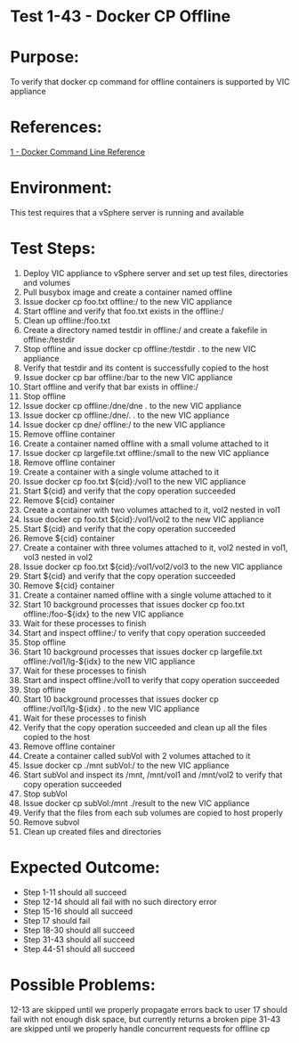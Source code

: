 Test 1-43 - Docker CP Offline
=======

# Purpose:
To verify that docker cp command for offline containers is supported by VIC appliance

# References:
[1 - Docker Command Line Reference](https://docs.docker.com/engine/reference/commandline/cp/)

# Environment:
This test requires that a vSphere server is running and available

# Test Steps:
1. Deploy VIC appliance to vSphere server and set up test files, directories and volumes
2. Pull busybox image and create a container named offline
3. Issue docker cp foo.txt offline:/ to the new VIC appliance
4. Start offline and verify that foo.txt exists in the offline:/
5. Clean up offline:/foo.txt
6. Create a directory named testdir in offline:/ and create a fakefile in offline:/testdir
7. Stop offline and issue docker cp offline:/testdir . to the new VIC appliance
8. Verify that testdir and its content is successfully copied to the host
9. Issue docker cp bar offline:/bar to the new VIC appliance
10. Start offline and verify that bar exists in offline:/
11. Stop offline
12. Issue docker cp offline:/dne/dne . to the new VIC appliance
13. Issue docker cp offline:/dne/. . to the new VIC appliance
14. Issue docker cp dne/ offline:/ to the new VIC appliance
15. Remove offline container
16. Create a container named offline with a small volume attached to it
17. Issue docker cp largefile.txt offline:/small to the new VIC appliance
18. Remove offline container
19. Create a container with a single volume attached to it
20. Issue docker cp foo.txt ${cid}:/vol1 to the new VIC appliance
21. Start ${cid} and verify that the copy operation succeeded
22. Remove ${cid} container
23. Create a container with two volumes attached to it, vol2 nested in vol1
24. Issue docker cp foo.txt ${cid}:/vol1/vol2 to the new VIC appliance
25. Start ${cid} and verify that the copy operation succeeded
26. Remove ${cid} container
27. Create a container with three volumes attached to it, vol2 nested in vol1, vol3 nested in vol2
28. Issue docker cp foo.txt ${cid}:/vol1/vol2/vol3 to the new VIC appliance
29. Start ${cid} and verify that the copy operation succeeded
30. Remove ${cid} container
31. Create a container named offline with a single volume attached to it
32. Start 10 background processes that issues docker cp foo.txt offline:/foo-${idx} to the new VIC appliance
33. Wait for these processes to finish
34. Start and inspect offline:/ to verify that copy operation succeeded
35. Stop offline
36. Start 10 background processes that issues docker cp largefile.txt offline:/vol1/lg-${idx} to the new VIC appliance
37. Wait for these processes to finish
38. Start and inspect offline:/vol1 to verify that copy operation succeeded
39. Stop offline
40. Start 10 background processes that issues docker cp offline:/vol1/lg-${idx} . to the new VIC appliance
41. Wait for these processes to finish
42. Verify that the copy operation succeeded and clean up all the files copied to the host
43. Remove offline container
44. Create a container called subVol with 2 volumes attached to it
45. Issue docker cp ./mnt subVol:/ to the new VIC appliance
46. Start subVol and inspect its /mnt, /mnt/vol1 and /mnt/vol2 to verify that copy operation succeeded
47. Stop subVol
48. Issue docker cp subVol:/mnt ./result to the new VIC appliance
49. Verify that the files from each sub volumes are copied to host properly
50. Remove subvol
51. Clean up created files and directories

# Expected Outcome:
* Step 1-11 should all succeed
* Step 12-14 should all fail with no such directory error
* Step 15-16 should all succeed
* Step 17 should fail
* Step 18-30 should all succeed
* Step 31-43 should all succeed
* Step 44-51 should all succeed

# Possible Problems:
12-13 are skipped until we properly propagate errors back to user
17 should fail with not enough disk space, but currently returns a broken pipe
31-43 are skipped until we properly handle concurrent requests for offline cp